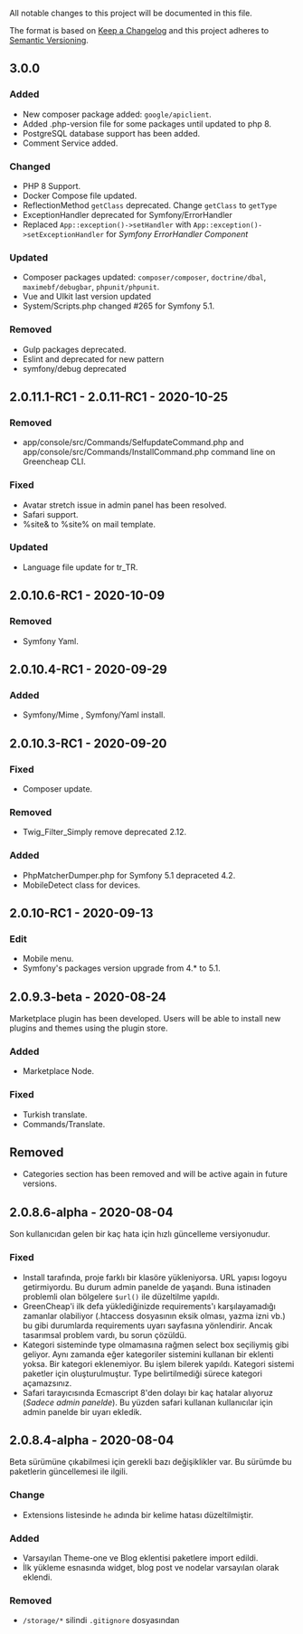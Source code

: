 All notable changes to this project will be documented in this file.
 
The format is based on [Keep a Changelog](http://keepachangelog.com/)
and this project adheres to [Semantic Versioning](http://semver.org/).

## 3.0.0

### Added
- New composer package added: `google/apiclient`.
- Added .php-version file for some packages until updated to php 8.
- PostgreSQL database support has been added.
- Comment Service added.

### Changed
- PHP 8 Support.
- Docker Compose file updated.
- ReflectionMethod `getClass` deprecated. Change `getClass` to `getType`
- ExceptionHandler deprecated for Symfony/ErrorHandler
- Replaced `App::exception()->setHandler` with `App::exception()->setExceptionHandler` for _Symfony ErrorHandler Component_

### Updated
- Composer packages updated: `composer/composer`, `doctrine/dbal`, `maximebf/debugbar`, `phpunit/phpunit`.
- Vue and UIkit last version updated
- System/Scripts.php changed #265 for Symfony 5.1.

### Removed
- Gulp packages deprecated. 
- Eslint and deprecated for new pattern
- symfony/debug deprecated


## 2.0.11.1-RC1 - 2.0.11-RC1 - 2020-10-25

### Removed
- app/console/src/Commands/SelfupdateCommand.php and app/console/src/Commands/InstallCommand.php command line on Greencheap CLI.

### Fixed
- Avatar stretch issue in admin panel has been resolved.
- Safari support.
- %site& to %site% on mail template.

### Updated
- Language file update for tr_TR.

## 2.0.10.6-RC1 - 2020-10-09

### Removed
- Symfony Yaml.

## 2.0.10.4-RC1 - 2020-09-29

### Added
- Symfony/Mime , Symfony/Yaml install.

## 2.0.10.3-RC1 - 2020-09-20

### Fixed
- Composer update.

### Removed
- Twig_Filter_Simply remove deprecated 2.12.

### Added
- PhpMatcherDumper.php for Symfony 5.1 depraceted 4.2.
- MobileDetect class for devices.

## 2.0.10-RC1 - 2020-09-13

### Edit
- Mobile menu.
- Symfony's packages version upgrade from 4.* to 5.1.

## 2.0.9.3-beta - 2020-08-24
Marketplace plugin has been developed. Users will be able to install new plugins and themes using the plugin store.

### Added
- Marketplace Node.

### Fixed
- Turkish translate.
- Commands/Translate.

## Removed
- Categories section has been removed and will be active again in future versions.

## 2.0.8.6-alpha - 2020-08-04
Son kullanıcıdan gelen bir kaç hata için hızlı güncelleme versiyonudur.

### Fixed
- Install tarafında, proje farklı bir klasöre yükleniyorsa. URL yapısı logoyu getirmiyordu. Bu durum admin panelde de yaşandı. Buna istinaden problemli olan bölgelere `$url()` ile düzeltilme yapıldı.
- GreenCheap'i ilk defa yüklediğinizde requirements'ı karşılayamadığı zamanlar olabiliyor (.htaccess dosyasının eksik olması, yazma izni vb.) bu gibi durumlarda requirements uyarı sayfasına yönlendirir. Ancak tasarımsal problem vardı, bu sorun çözüldü.
- Kategori sisteminde type olmamasına rağmen select box seçiliymiş gibi geliyor. Aynı zamanda eğer kategoriler sistemini kullanan bir eklenti yoksa. Bir kategori eklenemiyor. Bu işlem bilerek yapıldı. Kategori sistemi paketler için oluşturulmuştur. Type belirtilmediği sürece kategori açamazsınız.
- Safari tarayıcısında Ecmascript 8'den dolayı bir kaç hatalar alıyoruz (_Sadece admin panelde_). Bu yüzden safari kullanan kullanıcılar için admin panelde bir uyarı ekledik.

## 2.0.8.4-alpha - 2020-08-04
Beta sürümüne çıkabilmesi için gerekli bazı değişiklikler var. Bu sürümde bu paketlerin güncellemesi ile ilgili.

### Change
- Extensions listesinde `he` adında bir kelime hatası düzeltilmiştir.

### Added
- Varsayılan Theme-one ve Blog eklentisi paketlere import edildi.
- İlk yükleme esnasında widget, blog post ve nodelar varsayılan olarak eklendi.

### Removed
- `/storage/*` silindi `.gitignore` dosyasından
